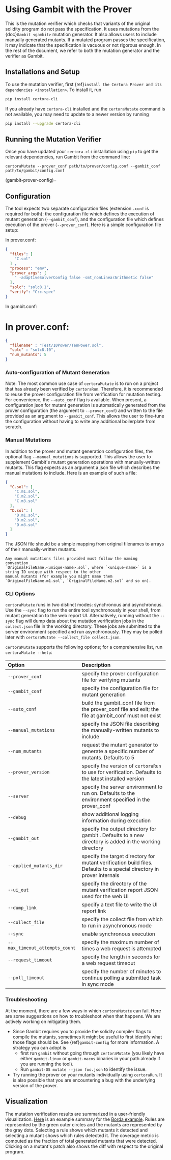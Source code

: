 # Using Gambit with the Prover

This is the mutation verifier which
 checks that variants of the original
 solidity program do not pass the specification.
It uses mutations from the {doc}`Gambit <gambit>`
  mutation generator.
It also allows users to include manually generated mutants.
If a mutated program passes the specification,
it may indicate that the specification is vacuous or not rigorous enough.
In the rest of the document,
  we refer to both the mutation generator and the verifier as Gambit.

## Installations and Setup

To use the mutation verifier,
  first {ref}`install the Certora Prover and its dependencies <installation>`.
To install it, run

```sh
pip install certora-cli
```

If you already have `certora-cli` installed and
  the `certoraMutate` command is not available,
  you may need to update to a newer version by running

```sh
pip install --upgrade certora-cli
```


## Running the Mutation Verifier

Once you have updated your `certora-cli` installation using `pip` to get the relevant
dependencies, run Gambit from the command line:

```
certoraMutate --prover_conf path/to/prover/config.conf --gambit_conf path/to/gambit/config.conf
```

(gambit-prover-config)=
## Configuration
The tool expects two separate configuration files (extension `.conf` is required for both):
the configuration file which defines the execution of mutant generation (`--gambit_conf`),
and the configuration file which defines execution of the prover (`--prover_conf`).
Here is a simple configuration file setup:

In prover.conf:

```json
{
  "files": [
    "C.sol"
  ] ,
  "process": "emv",
  "prover_args": [
    " -adaptiveSolverConfig false -smt_nonLinearArithmetic false"
  ],
  "solc": "solc8.1",
  "verify": "C:c.spec"
}
```
In gambit.conf:

# In prover.conf:
```json
{
  "filename" : "Test/10Power/TenPower.sol",
  "solc" : "solc8.10",
  "num_mutants": 5
}
```

### Auto-configuration of Mutant Generation

Note: The most common use case of `certoraMutate` is to run on a project that has already been verified by `certoraRun`.
Therefore, it is recommended to reuse the prover configuration file from verification for mutation testing. For
convenience, the `--auto_conf` flag is available. When present, a configuration json for mutant generation is
automatically generated from the prover configuration (the argument to `--prover_conf`) and written to the
file provided as an argument to `--gambit_conf`. This allows the user to fine-tune the configuration without having to
write any additional boilerplate from scratch.

### Manual Mutations

In addition to the prover and mutant generation configuration files, the optional flag
`--manual_mutations` is supported. This allows the user to supplement Gambit's mutant generation operations with
manually-written mutants. This flag expects as an argument a json file which describes the manual mutations to include.
Here is an example of such a file:

```json
{
  "C.sol": [
    "C.m1.sol",
    "C.m2.sol",
    "C.m3.sol"
  ],
  "D.sol": [
    "D.m1.sol",
    "D.m2.sol",
    "D.m3.sol"
  ]
}
```

The JSON file should be a simple mapping from original filenames to arrays of their manually-written mutants.

```{note}
Any manual mutations files provided must follow the naming
convention
`OriginalFileName.<unique-name>.sol`, where `<unique-name>` is a string ID unique with respect to the other
manual mutants (for example you might name them `OriginalFileName.m1.sol`, `OriginalFileName.m2.sol` and so on).
```

### CLI Options

`certoraMutate` runs in two distinct modes: synchronous and asynchronous. Use the `--sync` flag to run the entire tool synchronously
in your shell, from mutant generation to the web report UI. Alternatively, running without the `--sync` flag will dump
data about the mutation verification jobs in the `collect.json` file in the working directory. These jobs are submitted
to the server environment specified and run asynchronously. They may be polled later with
`certoraMutate --collect_file collect.json`.

`certoraMutate` supports the following options; for a comprehensive list, run `certoraMutate --help`:

| Option                         | Description                                                                                                           |
|:-------------------------------|:----------------------------------------------------------------------------------------------------------------------|
| `--prover_conf`                | specify the prover configuration file for verifying mutants                                                           |
| `--gambit_conf`                | specify the configuration file for mutant generation                                                                  |
| `--auto_conf`                  | build the gambit_conf file from the prover_conf file and exit; the file at gambit_conf must not exist                 |
| `--manual_mutations`           | specify the JSON file describing the manually-written mutants to include                                              |
| `--num_mutants`                | request the mutant generator to generate a specific number of mutants. Defaults to 5                                  |
| `--prover_version`             | specify the version of `certoraRun` to use for verification. Defaults to the latest installed version                 |
| `--server`                     | specify the server environment to run on. Defaults to the environment specified in the prover_conf                    |
| `--debug`                      | show additional logging information during execution                                                                  |
| `--gambit_out`                 | specify the output directory for gambit . Defaults to a new directory is added in the working directory               |
| `--applied_mutants_dir`        | specify the target directory for mutant verification build files. Defaults to a special directory in prover internals |
| `--ui_out`                     | specify the directory of the mutant verification report JSON used for the web UI                                      |
| `--dump_link`                  | specify a text file to write the UI report link                                                                       |
| `--collect_file`               | specify the collect file from which to run in asynchronous mode                                                       |
| `--sync`                       | enable synchronous execution                                                                                          |
| `--max_timeout_attempts_count` | specify the maximum number of times a web request is attempted                                                        |
| `--request_timeout`            | specify the length in seconds for a web request timeout                                                               |
| `--poll_timeout`               | specify the number of minutes to continue polling a submitted task in sync mode                                       |


### Troubleshooting

At the moment, there are a few ways in which `certoraMutate` can fail. Here are some suggestions on how to troubleshoot when that happens. We are actively working on mitigating them.

- Since Gambit requires you to provide the solidity compiler flags to compile the mutants, sometimes it might be useful to first identify what those flags should be. See {ref}`gambit-config` for more information. A strategy you can adopt is
  * first run `gambit` without going through `certoraMutate` (you likely have either `gambit-linux` or `gambit-macos` binaries in your path already if you are running the tool).
  * Run `gambit-OS mutate --json foo.json` to identify the issue.
- Try running the prover on your mutants individually using `certoraRun`. It is also possible that you are encountering a bug with the underlying version of the prover.

## Visualization

The mutation verification results are
  summarized in a user-friendly visualization.
[Here](https://mutation-testing-beta.certora.com/reports/mutation?id=c7c659d7-d500-46f2-acf1-1392eee714b5&anonymousKey=f4b40ba6-2160-4993-9f50-02625b291cae) is an example summary
  for the [Borda example](https://demo.certora.com/?Borda).
Rules are represented by the green outer circles
  and the mutants are represented by the gray dots.
Selecting a rule shows which mutants it detected
  and selecting a mutant shows which rules detected it.
The coverage metric is computed as the fraction
  of total generated mutants that were detected.
Clicking on a mutant's patch also shows the
  diff with respect to the original program.

